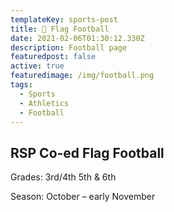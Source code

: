 ```yaml
---
templateKey: sports-post
title: 🏈 Flag Football
date: 2021-02-06T01:30:12.330Z
description: Football page
featuredpost: false
active: true
featuredimage: /img/football.png
tags:
  - Sports
  - Athletics
  - Football
---
```


## RSP Co-ed Flag Football

Grades: 3rd/4th 5th & 6th

Season: October – early November
